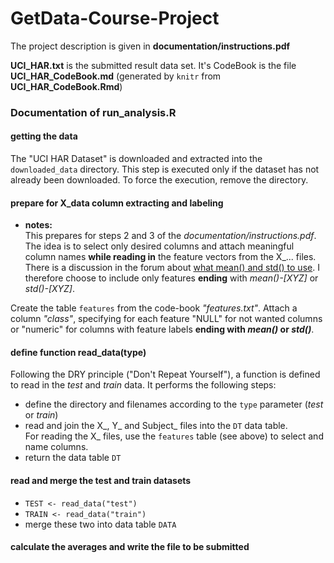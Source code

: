 GetData-Course-Project
======================

The project description is given in **documentation/instructions.pdf**  

**UCI_HAR.txt** is the submitted result data set. It's CodeBook is the file
**UCI_HAR_CodeBook.md** (generated by `knitr` from **UCI_HAR_CodeBook.Rmd**)


### Documentation of run_analysis.R

#### getting the data

The "UCI HAR Dataset" is downloaded and extracted into the `downloaded_data` directory. This step is executed only if the dataset has not already been downloaded. To force the execution, remove the directory.

#### prepare for X_data column extracting and labeling

* **notes:**  
    This prepares for steps 2 and 3 of the *documentation/instructions.pdf*.  
    The idea is to select only desired columns and attach meaningful column names
    **while reading in** the feature vectors from the X_... files. There is a discussion 
    in the forum about [what mean() and std() to use](https://class.coursera.org/getdata-016/forum/thread?thread_id=50#post-110). I therefore choose to include only features **ending** with 
    *mean()-[XYZ]* or *std()-[XYZ]*.   

Create the table `features` from the code-book *"features.txt"*. Attach a column
*"class"*, specifying for each feature "NULL" for not wanted columns or "numeric" 
for columns with feature labels **ending with *mean()* or *std()***.

#### define function read_data(type)

Following the DRY principle ("Don't Repeat Yourself"), a function is defined to read in the *test* and *train* data. It performs the following steps:  

- define the directory and filenames according to the `type` parameter (*test* or *train*)
- read and join the X_, Y_ and Subject_ files into the `DT` data table.  
  For reading the X_ files, use the `features` table (see above) to select and name columns.
- return the data table `DT`

#### read and merge the test and train datasets

- `TEST <- read_data("test")`
- `TRAIN <- read_data("train")`
- merge these two into data table `DATA`

#### calculate the averages and write the file to be submitted



